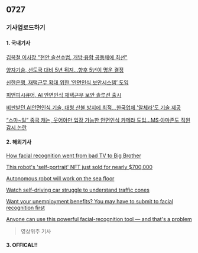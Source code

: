 ## 0727
### 기사업로드하기
#### 1. 국내기사

[김복철 이사장 "현안 솔선수범, 개방·융합 공동체에 최선"](https://www.hellodd.com/news/articleView.html?idxno=93661)

[양자기술, 선도국 대비 5년 뒤져...향후 5년이 명운 결정](https://m.etnews.com/20210714000183)

[신한은행, 재택근무 확대 위한 ‘안면인식 보안시스템’ 도입](https://biz.chosun.com/stock/finance/2021/07/26/6ATI2KDENNFCZBD3ZJK6C6WVZA/)

[피앤피시큐어, AI 안면인식 재택근무 보안 솔루션 출시](http://www.inews24.com/view/1388748)

[비판받던 AI안면인식 기술, 대형 산불 방지에 최적...한국업체 '알체라'도 기술 제공](http://www.aitimes.com/news/articleView.html?idxno=139355)

[“스마~일” 중국 캐논, 웃어야만 입장 가능한 안면인식 카메라 도입...MS·아마존도 직원감시 논란](http://www.aitimes.com/news/articleView.html?idxno=139103)

>

#### 2. 해외기사

[How facial recognition went from bad TV to Big Brother](https://edition.cnn.com/videos/business/2020/02/28/facial-recognition-from-tv-to-big-brother-orig.cnn-business/video/playlists/business-artificial-intelligence/)

[This robot's 'self-portrait' NFT just sold for nearly $700,000](https://edition.cnn.com/videos/business/2021/03/25/sophia-robot-nft-self-portrait-orig.cnn-business/video/playlists/business-robots/)

[Autonomous robot will work on the sea floor](https://edition.cnn.com/videos/business/2021/01/20/eelume-undersea-robot-spc-intl.cnn)

[Watch self-driving car struggle to understand traffic cones](https://edition.cnn.com/videos/business/2021/05/18/waymo-self-driving-car-confused-arizona-sb-eg-orig.cnn)

[Want your unemployment benefits? You may have to submit to facial recognition first](https://edition.cnn.com/2021/07/23/tech/idme-unemployment-facial-recognition/index.html)

[Anyone can use this powerful facial-recognition tool — and that's a problem](https://edition.cnn.com/2021/05/04/tech/pimeyes-facial-recognition/index.html)

> 영상위주 기사

#### 3. OFFICAL!!

[]()